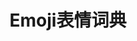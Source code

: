 ---
title: "Emoji表情词典"
description: "全面的Emoji表情符号词典，让公众号排版更有趣"
tags: ["Emoji", "自媒体工具", "排版工具"]
url: "https://www.emojiall.com/zh-hans"
--- 